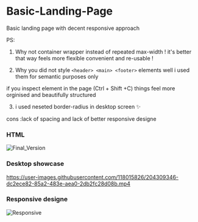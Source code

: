 # Basic-Landing-Page
Basic landing page with decent responsive approach

PS:
  
  1. Why not container wrapper instead of repeated max-width ! it's better that way feels more flexible convenient and re-usable !
  
  2. Why you did not style ```<header> <main> <footer>``` elements well i used them for semantic purposes only
  
  if you inspect element in the page (Ctrl + Shift +C) things feel more orginised and beautifully structured
  
  3. i used neseted border-radius in desktop screen ✨ 
  
  cons :lack of spacing and lack of better responsive designe 
  

### HTML 
![Final_Version](https://user-images.githubusercontent.com/118015826/204308373-b9d44160-dfc2-40d2-8afc-16a330c45908.png)

### Desktop showcase
https://user-images.githubusercontent.com/118015826/204309346-dc2ece82-85a2-483e-aea0-2db2fc28d08b.mp4

### Responsive designe
![Responsive](https://user-images.githubusercontent.com/118015826/204309675-4f345c6c-2a84-401d-95b9-9ad48304da94.png)
